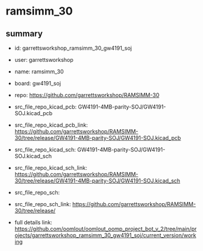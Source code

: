# ramsimm_30
 
## summary 
* id: garrettsworkshop_ramsimm_30_gw4191_soj
* user: garrettsworkshop
* name: ramsimm_30
* board: gw4191_soj
* repo: https://github.com/garrettsworkshop/RAMSIMM-30
* src_file_repo_kicad_pcb: GW4191-4MB-parity-SOJ/GW4191-SOJ.kicad_pcb
* src_file_repo_kicad_pcb_link: https://github.com/garrettsworkshop/RAMSIMM-30/tree/release/GW4191-4MB-parity-SOJ/GW4191-SOJ.kicad_pcb
* src_file_repo_kicad_sch: GW4191-4MB-parity-SOJ/GW4191-SOJ.kicad_sch
* src_file_repo_kicad_sch_link: https://github.com/garrettsworkshop/RAMSIMM-30/tree/release/GW4191-4MB-parity-SOJ/GW4191-SOJ.kicad_sch

* src_file_repo_sch: 
* src_file_repo_sch_link: https://github.com/garrettsworkshop/RAMSIMM-30/tree/release/
* full details link: https://github.com/oomlout/oomlout_oomp_project_bot_v_2/tree/main/projects/garrettsworkshop_ramsimm_30_gw4191_soj/current_version/working  







